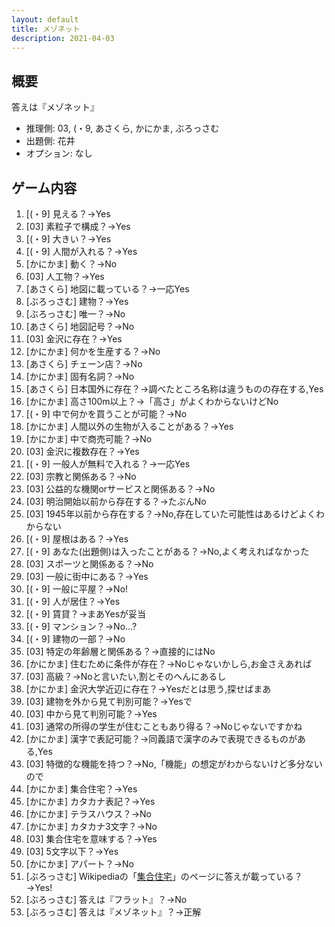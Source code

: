 ```yaml
---
layout: default
title: メゾネット
description: 2021-04-03
---
```


## 概要

答えは『メゾネット』

- 推理側: 03, (・9, あさくら, かにかま, ぶろっさむ
- 出題側: 花井
- オプション: なし

## ゲーム内容

1. \[(・9\] 見える？→Yes
2. \[03\] 素粒子で構成？→Yes
3. \[(・9\] 大きい？→Yes
4. \[(・9\] 人間が入れる？→Yes
5. \[かにかま\] 動く？→No
6. \[03\] 人工物？→Yes
7. \[あさくら\] 地図に載っている？→一応Yes
8. \[ぶろっさむ\] 建物？→Yes
9. \[ぶろっさむ\] 唯一？→No
10. \[あさくら\] 地図記号？→No
11. \[03\] 金沢に存在？→Yes
12. \[かにかま\] 何かを生産する？→No
13. \[あさくら\] チェーン店？→No
14. \[かにかま\] 固有名詞？→No
15. \[あさくら\] 日本国外に存在？→調べたところ名称は違うものの存在する,Yes
16. \[かにかま\] 高さ100m以上？→「高さ」がよくわからないけどNo
17. \[(・9\] 中で何かを買うことが可能？→No
18. \[かにかま\] 人間以外の生物が入ることがある？→Yes
19. \[かにかま\] 中で商売可能？→No
20. \[03\] 金沢に複数存在？→Yes
21. \[(・9\] 一般人が無料で入れる？→一応Yes
22. \[03\] 宗教と関係ある？→No
23. \[03\] 公益的な機関orサービスと関係ある？→No
24. \[03\] 明治開始以前から存在する？→たぶんNo
25. \[03\] 1945年以前から存在する？→No,存在していた可能性はあるけどよくわからない
26. \[(・9\] 屋根はある？→Yes
27. \[(・9\] あなた(出題側)は入ったことがある？→No,よく考えればなかった
28. \[03\] スポーツと関係ある？→No
29. \[03\] 一般に街中にある？→Yes
30. \[(・9\] 一般に平屋？→No!
31. \[(・9\] 人が居住？→Yes
32. \[(・9\] 賃貸？→まあYesが妥当
33. \[(・9\] マンション？→No…?
34. \[(・9\] 建物の一部？→No
35. \[03\] 特定の年齢層と関係ある？→直接的にはNo
36. \[かにかま\] 住むために条件が存在？→Noじゃないかしら,お金さえあれば
37. \[03\] 高級？→Noと言いたい,割とそのへんにあるし
38. \[かにかま\] 金沢大学近辺に存在？→Yesだとは思う,探せばまあ
39. \[03\] 建物を外から見て判別可能？→Yesで
40. \[03\] 中から見て判別可能？→Yes
41. \[03\] 通常の所得の学生が住むこともあり得る？→Noじゃないですかね
42. \[かにかま\] 漢字で表記可能？→同義語で漢字のみで表現できるものがある,Yes
43. \[03\] 特徴的な機能を持つ？→No,「機能」の想定がわからないけど多分ないので
44. \[かにかま\] 集合住宅？→Yes
45. \[かにかま\] カタカナ表記？→Yes
46. \[かにかま\] テラスハウス？→No
47. \[かにかま\] カタカナ3文字？→No
48. \[03\] 集合住宅を意味する？→Yes
49. \[03\] 5文字以下？→Yes
50. \[かにかま\] アパート？→No
51. \[ぶろっさむ\] Wikipediaの「[集合住宅](https://ja.wikipedia.org/wiki/%E9%9B%86%E5%90%88%E4%BD%8F%E5%AE%85)」のページに答えが載っている？→Yes!
52. \[ぶろっさむ\] 答えは『フラット』？→No
53. \[ぶろっさむ\] 答えは『メゾネット』？→正解
